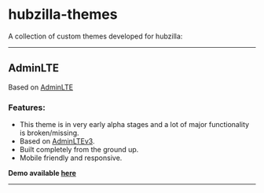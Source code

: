 # hubzilla-themes

A collection of custom themes developed for hubzilla:

---
## AdminLTE
Based on [AdminLTE](https://adminlte.io/) 

### Features:
- This theme is in very early alpha stages and a lot of major functionality is broken/missing. 
- Based on [AdminLTEv3](https://adminlte.io/).
- Built completely from the ground up. 
- Mobile friendly and responsive.

**Demo available [here](https://hub.utsukta.org/channel/adminlte)**

---
